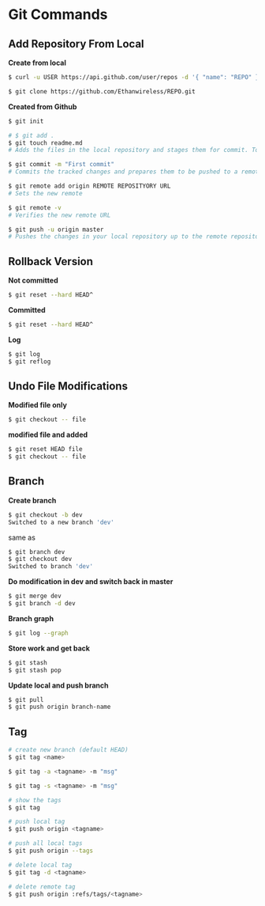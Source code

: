 # Git Commands

## Add Repository From Local

**Create from local**

```sh
$ curl -u USER https://api.github.com/user/repos -d '{ "name": "REPO" }'

$ git clone https://github.com/Ethanwireless/REPO.git
```

**Created from Github**

```sh
$ git init

# $ git add .
$ git touch readme.md
# Adds the files in the local repository and stages them for commit. To unstage a file, use 'git reset HEAD YOUR-FILE'.

$ git commit -m "First commit"
# Commits the tracked changes and prepares them to be pushed to a remote repository. To remove this commit and modify the file, use 'git reset --soft HEAD~1' and commit and add the file again.

$ git remote add origin REMOTE REPOSITYORY URL
# Sets the new remote

$ git remote -v
# Verifies the new remote URL

$ git push -u origin master
# Pushes the changes in your local repository up to the remote repository you specified as the origin
```

## Rollback Version
**Not committed**

```sh
$ git reset --hard HEAD^
```

**Committed**

```sh
$ git reset --hard HEAD^
```

**Log**

```sh
$ git log
$ git reflog
```

## Undo File Modifications
**Modified file only**

```sh
$ git checkout -- file
```

**modified file and added**

```sh
$ git reset HEAD file
$ git checkout -- file
```

## Branch

**Create branch**

```sh
$ git checkout -b dev
Switched to a new branch 'dev'
```
same as

```sh
$ git branch dev
$ git checkout dev
Switched to branch 'dev'
```
**Do modification in dev and switch back in master**

```sh
$ git merge dev
$ git branch -d dev
```

**Branch graph**

```sh
$ git log --graph
```

**Store work and get back**

```sh
$ git stash
$ git stash pop
```

**Update local and push branch**

```sh
$ git pull
$ git push origin branch-name
```

## Tag

```sh
# create new branch (default HEAD)
$ git tag <name>

$ git tag -a <tagname> -m "msg"

$ git tag -s <tagname> -m "msg"

# show the tags
$ git tag

# push local tag
$ git push origin <tagname>

# push all local tags
$ git push origin --tags

# delete local tag
$ git tag -d <tagname>

# delete remote tag
$ git push origin :refs/tags/<tagname>
```


